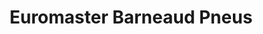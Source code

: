---
title: "Euromaster Barneaud Pneus"
url: /gap/euromaster-barneaud-pneus/
shop: réparation de voitures
---